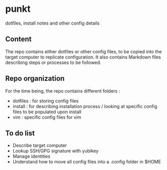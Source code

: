 # punkt
dotfiles, install notes and other config details


## Content
The repo contains either dotfiles or other config files, to be copied into the target computer to replicate configuration.
It also contains Markdown files describing steps or processes to be followed.


## Repo organization
For the time being, the repo contains different folders :

* dotfiles : for storing config files
* install : for describing installation process / looking at specific config files to be populated upon install
* vim : specific config files for vim


## To do list

* Describe target computer
* Lookup SSH/GPG signature with yubikey
* Manage identities
* Understand how to move all config files into a .config folder in $HOME
